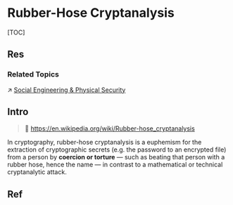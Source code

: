 # Rubber-Hose Cryptanalysis

[TOC]



## Res
### Related Topics
↗ [Social Engineering & Physical Security](../../🥇%20Best%20Practice/Social%20Engineering%20&%20Physical%20Security/Social%20Engineering%20&%20Physical%20Security.md)



## Intro
> 🔗 https://en.wikipedia.org/wiki/Rubber-hose_cryptanalysis

In cryptography, rubber-hose cryptanalysis is a euphemism for the extraction of cryptographic secrets (e.g. the password to an encrypted file) from a person by **coercion or torture** — such as beating that person with a rubber hose, hence the name — in contrast to a mathematical or technical cryptanalytic attack. 



## Ref

